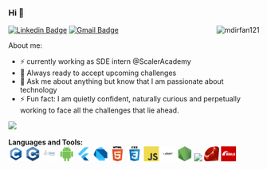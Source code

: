### Hi 👋
<img align="right" src="https://komarev.com/ghpvc/?username=mdirfan121&label=Profile Views&color=blue&style=plastic" alt="mdirfan121" /> 

[![Linkedin Badge](https://img.shields.io/badge/-Md%20Irfan-6633cc?style=flat-square&logo=Linkedin&logoColor=white&link=https://www.linkedin.com/in/md-irfan-2021/)](https://www.linkedin.com/in/md-irfan-2021/) 
[![Gmail Badge](https://img.shields.io/badge/mdirfan666999@gmail.com-D02B07?style=flat-square&logo=Gmail&logoColor=white&link=mailto:mdirfan666999@gmail.com)](mailto:mdirfan666999@gmail.com)

About me:
- ⚡ currently working as SDE intern @ScalerAcademy
- 🌱 Always ready to accept upcoming challenges
- 💬 Ask me about anything but know that I am passionate about technology
- ⚡ Fun fact: I am quietly confident, naturally curious and perpetually working to face all the challenges that lie ahead.

<img  src="https://github-readme-streak-stats.herokuapp.com/?user=mdirfan121&theme=white"  >

**Languages and Tools:**  
<code><img height="30" src="https://raw.githubusercontent.com/github/explore/80688e429a7d4ef2fca1e82350fe8e3517d3494d/topics/c/c.png"></code>
<code><img height="30" src="https://raw.githubusercontent.com/github/explore/80688e429a7d4ef2fca1e82350fe8e3517d3494d/topics/cpp/cpp.png"></code>
<code><img height="30" src="https://raw.githubusercontent.com/github/explore/80688e429a7d4ef2fca1e82350fe8e3517d3494d/topics/java/java.png"></code>
<code><img height="30" src="https://raw.githubusercontent.com/github/explore/80688e429a7d4ef2fca1e82350fe8e3517d3494d/topics/android/android.png"></code>
<code><img height="30" src="https://raw.githubusercontent.com/github/explore/80688e429a7d4ef2fca1e82350fe8e3517d3494d/topics/flutter/flutter.png"></code>
<code><img height="30" src="https://raw.githubusercontent.com/github/explore/80688e429a7d4ef2fca1e82350fe8e3517d3494d/topics/dart/dart.png"></code>
<code><img height="30" src="https://raw.githubusercontent.com/github/explore/80688e429a7d4ef2fca1e82350fe8e3517d3494d/topics/html/html.png"></code>
<code><img height="30" src="https://raw.githubusercontent.com/github/explore/80688e429a7d4ef2fca1e82350fe8e3517d3494d/topics/css/css.png"></code>
<code><img height="30" src="https://raw.githubusercontent.com/github/explore/80688e429a7d4ef2fca1e82350fe8e3517d3494d/topics/javascript/javascript.png"></code>
<code><img height="30" src="https://raw.githubusercontent.com/github/explore/80688e429a7d4ef2fca1e82350fe8e3517d3494d/topics/jquery/jquery.png"></code>
<code><img height="30" src="https://raw.githubusercontent.com/github/explore/80688e429a7d4ef2fca1e82350fe8e3517d3494d/topics/nodejs/nodejs.png"></code>
<code><img height="30" src="https://upload.wikimedia.org/wikipedia/commons/thumb/a/a7/React-icon.svg/320px-React-icon.svg.png"></code>
<code><img height="30" src="https://raw.githubusercontent.com/github/explore/80688e429a7d4ef2fca1e82350fe8e3517d3494d/topics/ruby/ruby.png"></code>
<code><img height="30" src="https://raw.githubusercontent.com/github/explore/80688e429a7d4ef2fca1e82350fe8e3517d3494d/topics/rails/rails.png"></code>
